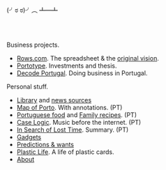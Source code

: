 <br/>

(╯ಠ ಠ)╯︵ ┻━┻

<br/>
<br/>

Business projects.

- [Rows.com](https://rows.com). The spreadsheet & the [original vision](docs/2014-12-21-one-cell-to-rule-them-all.md).
- [Portotype](https://portotype.com). Investments and thesis.
- [Decode Portugal](https://decodeportugal.com). Doing business in Portugal.

Personal stuff.

- [Library](library/library.html) and [news sources](about/news-sources.md)
- [Map of Porto](/porto/). With annotations. (PT)
- [Portuguese food](/portuguese-food/) and [Family recipes](/family-recipes/). (PT)
- [Case Logic](/music/caselogic.md). Music before the internet. (PT)
- [In Search of Lost Time](/library/marcel-proust-in-search-of-lost-time.md). Summary. (PT)
- [Gadgets](docs/crush-index.html)
- [Predictions & wants](docs/predictions-and-wants.md)
- [Plastic Life](https://plasticlife.puter.site/). A life of plastic cards.
- [About](about/about.md)

